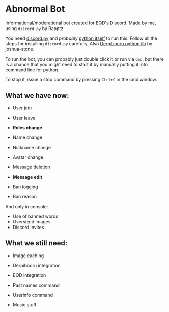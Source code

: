 # Abnormal Bot
Informational/moderational bot created for EQD's Discord. Made by me, using `discord.py` by Rapptz.

You need [discord.py](https://github.com/Rapptz/discord.py) and *probably* [python itself](https://www.python.org/downloads/) to run this.
Follow all the steps for installing `discord.py` carefully. Also [Derpibooru python lib](https://github.com/joshua-stone/DerPyBooru) by joshua-stone.

To run the bot, you can probably just double click it or run via `cmd`, but there is a chance that you might need to start it by manually putting it into command line for python.

To stop it, issue a stop command by pressing `Ctrl+C` in the cmd window.

## What we have now:
- User join
- User leave
- **Roles change**
- Name change
- Nickname change
- Avatar change

- Message deletion
- **Message edit**

- Ban logging
- Ban reason

And only in console:
- Use of banned words
- Oversized images
- Discord invites

## What we still need:
- Image caching
- Derpibooru integration
- EQD integration
- Past names command
- Userinfo command

- Music stuff
